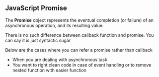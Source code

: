 <h2> JavaScript Promise </h2>
<p>The <strong>Promise</strong> object represents the eventual completion (or failure) of an asynchronous operation, and its resulting value.
</p>


<p> There is no such difference between callback function and promise. You can say it is just syntactic sugar </p>
Below are the cases where you can refer a promise rather than callback  
<ul>
  <li> When you are dealing with asynchronous task </li>
  <li> You want to right clean code in case of event handling or to remove nested function with easier function</li>
</ul>
